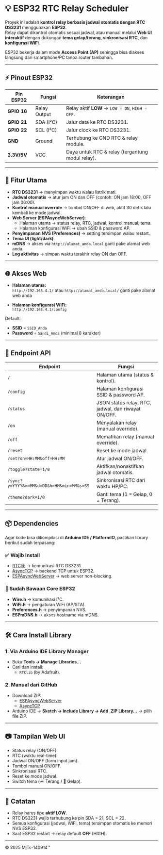 # 💡 ESP32 RTC Relay Scheduler

Proyek ini adalah **kontrol relay berbasis jadwal otomatis dengan RTC DS3231** menggunakan **ESP32**.  
Relay dapat dikontrol otomatis sesuai jadwal, atau manual melalui **Web UI interaktif** dengan dukungan **tema gelap/terang**, **sinkronisasi RTC**, dan **konfigurasi WiFi**.  

ESP32 bekerja dalam mode **Access Point (AP)** sehingga bisa diakses langsung dari smartphone/PC tanpa router tambahan.

---

## ⚡ Pinout ESP32

| Pin ESP32 | Fungsi       | Keterangan |
|-----------|--------------|------------|
| **GPIO 16** | Relay Output | Relay aktif **LOW** → `LOW = ON`, `HIGH = OFF`. |
| **GPIO 21** | SDA (I²C)   | Jalur data ke RTC DS3231. |
| **GPIO 22** | SCL (I²C)   | Jalur clock ke RTC DS3231. |
| **GND**    | Ground       | Terhubung ke GND RTC & relay module. |
| **3.3V/5V** | VCC         | Daya untuk RTC & relay (tergantung modul relay). |

---

## 🧩 Fitur Utama

- **RTC DS3231** → menyimpan waktu walau listrik mati.  
- **Jadwal otomatis** → atur jam ON dan OFF (contoh: ON jam 18:00, OFF jam 06:00).  
- **Kontrol manual override** → tombol ON/OFF di web, aktif 30 detik lalu kembali ke mode jadwal.  
- **Web Server (ESPAsyncWebServer)**:  
  - Halaman utama → status relay, RTC, jadwal, kontrol manual, tema.  
  - Halaman konfigurasi WiFi → ubah SSID & password AP.  
- **Penyimpanan NVS (Preferences)** → setting tersimpan walau restart.  
- **Tema UI (light/dark)**.  
- **mDNS** → akses via `http://alamat_anda.local` ganti pake alamat web anda.  
- **Log aktivitas** → simpan waktu terakhir relay ON dan OFF.  

---

## 🌐 Akses Web

- **Halaman utama:**  
  `http://192.168.4.1/` atau `http://alamat_anda.local/` ganti pake alamat web anda   

- **Halaman konfigurasi WiFi:**  
  `http://192.168.4.1/config`  

Default:
- **SSID** = `SSID_Anda`  
- **Password** = `Sandi_Anda` (minimal 8 karakter)  

---

## 📑 Endpoint API

| Endpoint | Fungsi |
|----------|--------|
| `/` | Halaman utama (status & kontrol). |
| `/config` | Halaman konfigurasi SSID & password AP. |
| `/status` | JSON status relay, RTC, jadwal, dan riwayat ON/OFF. |
| `/on` | Menyalakan relay (manual override). |
| `/off` | Mematikan relay (manual override). |
| `/reset` | Reset ke mode jadwal. |
| `/set?on=HH:MM&off=HH:MM` | Atur jadwal ON/OFF. |
| `/toggle?state=1/0` | Aktifkan/nonaktifkan jadwal otomatis. |
| `/sync?y=YYYY&m=MM&d=DD&h=HH&min=MM&s=SS` | Sinkronisasi RTC dari waktu HP/PC. |
| `/theme?dark=1/0` | Ganti tema (1 = Gelap, 0 = Terang). |

---

## 📦 Dependencies

Agar kode bisa dikompilasi di **Arduino IDE / PlatformIO**, pastikan library berikut sudah terpasang:  

### ✅ Wajib Install
- [RTClib](https://github.com/adafruit/RTClib) → komunikasi RTC DS3231.  
- [AsyncTCP](https://github.com/me-no-dev/AsyncTCP) → backend TCP untuk ESP32.  
- [ESPAsyncWebServer](https://github.com/me-no-dev/ESPAsyncWebServer) → web server non-blocking.  

### 📂 Sudah Bawaan Core ESP32
- **Wire.h** → komunikasi I²C.  
- **WiFi.h** → pengaturan WiFi (AP/STA).  
- **Preferences.h** → penyimpanan NVS.  
- **ESPmDNS.h** → akses hostname via mDNS.  

---

## 🛠️ Cara Install Library

### 1. Via Arduino IDE Library Manager
- Buka **Tools → Manage Libraries...**  
- Cari dan install:  
  - `RTClib` (by Adafruit).  

### 2. Manual dari GitHub
- Download ZIP:  
  - [ESPAsyncWebServer](https://github.com/me-no-dev/ESPAsyncWebServer)  
  - [AsyncTCP](https://github.com/me-no-dev/AsyncTCP)  
- Arduino IDE → **Sketch → Include Library → Add .ZIP Library...** → pilih file ZIP.  

---

## 📷 Tampilan Web UI
- Status relay (ON/OFF).  
- RTC (waktu real-time).  
- Jadwal ON/OFF (form input jam).  
- Tombol manual ON/OFF.  
- Sinkronisasi RTC.  
- Reset ke mode jadwal.  
- Switch tema (☀️ Terang / 🌙 Gelap).  

---

## 📌 Catatan

- Relay harus tipe **aktif LOW**.  
- RTC DS3231 wajib terhubung ke pin SDA = 21, SCL = 22.  
- Semua konfigurasi (jadwal, WiFi, tema) tersimpan otomatis ke memori NVS ESP32.  
- Saat ESP32 restart → relay default **OFF** (HIGH).  

---

© 2025 MjTs-140914™

